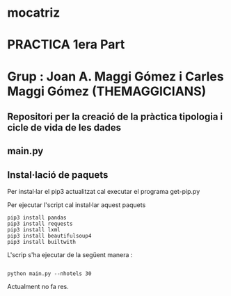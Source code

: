 # mocatriz
# PRACTICA 1era Part
# Grup : Joan A. Maggi Gómez i Carles Maggi Gómez (THEMAGGICIANS)
## Repositori per la creació de la pràctica tipologia i cicle de vida de les dades

## main.py

## Instal·lació de paquets
Per instal·lar el pip3 actualitzat cal executar el programa  get-pip.py


Per ejecutar l'script cal instal·lar aquest paquets 

```
pip3 install pandas
pip3 install requests
pip3 install lxml
pip3 install beautifulsoup4
pip3 install builtwith
```

L'scrip s'ha ejecutar de la següent manera :
```

python main.py --nhotels 30

```

Actualment no fa res.


